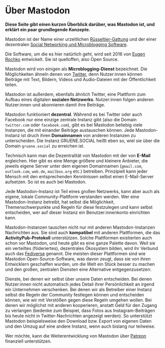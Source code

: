 # Über Mastodon

**Diese Seite gibt einen kurzen Überblick darüber, was Mastodon ist, und erklärt ein paar grundlegende Konzepte.**

Mastodon ist der Name einer urzeitlichen [Rüsseltier-Gattung](https://de.wikipedia.org/wiki/Mastodonten) und der einer dezentralen [Social Networking und Microblogging Software](https://joinmastodon.org/).

Die Software, um die es hier natürlich geht, wird seit 2016 von [Eugen Rochko](https://mastodon.social/@Gargron) entwickelt.
Sie ist quelloffen, also Open Source.

Mastodon wird von einigen als **Microblogging-Dienst** bezeichnet. Die Möglichkeiten ähneln denen von [Twitter](https://twitter.com/), denn Nutzer:innen können Beiträge mit Text, Bildern, Videos und Audio-Dateien mit der Öffentlichkeit teilen.

Mastodon ist außerdem, ebenfalls ähnlich Twitter, eine Plattform zum Aufbau eines digitalen **sozialen Netzwerks**.
Nutzer:innen folgen anderen Nutzer:innen und abonnieren damit ihre Beiträge.

Mastodon funktioniert **dezentral**. Während es bei Twitter oder auch Facebook nur eine einzige zentrale Instanz gibt (also die Domain `twitter.com` oder `facebook.com`), gibt es bei Mastodon beliebig viele Instanzen, die mit einander Beiträge austauschen können. Jede Mastodon-Instanz ist druch ihren **Domainnamen** von anderen Instanzen zu unterscheiden. Die Instanz GRUENE.SOCIAL heißt eben so, wiel sie über die Domain `gruene.social` zu erreichen ist.

Technisch kann man die Dezentralität von Mastodon mit der von **E-Mail** ergleichen. Hier gibt es eine Menge größere und kleinere Anbieter, die jeweils eigene Server unter dem eigenen Domainnamen (`gmail.com`, `outlook.com`, `web.de`, `mailbox.org`  etc.) betreiben.
Prinzipiell kann jeder Mensch mit den entsprechenden Kenntnissen selbst einen E-Mail-Server aufsetzen. So ist es auch bei Mastodon.

Jede Mastodon-Instanz ist Teil eines großen Netzwerks, kann aber auch als eigene, lokale Community-Plattform verstanden werden. Wer eine Mastodon-Instanz betreibt, hat selbst die Möglichkeit, Themenschwerpunkte und Regeln für diese festzulegen und kann selbst entscheiden, wer auf dieser Instanz ein Benutzer:innenkonto einrichten kann.

Mastodon-Instanzen tauschen nicht nur mit anderen Mastodon-Instanzen Nachrichten aus.
Sie sind auch **kompatibel** mit anderen Plattformen, die das **ActivityPub-Protokoll** unterstützen.
Solche Plattformen existierten auch schon vor Mastodon, und heute gibt es eine ganze Palette davon. Weil sie ein verteiltes (föderiertes), dezentrales Ökosystem bilden, wird ihr Verbund auch das [Fediverse](https://de.wikipedia.org/wiki/Fediverse) genannt.
Die meisten dieser Plattformen sind wie Mastodon Open-Source-Software, was davon zeugt, dass sie von ihren Entwicklern geschaffen wurden, um die Welt ein Stück besser zu machen und den großen, zentralen Diensten eine Alternative entgegenzusetzen:

Dienste, bei denen wir selbst über unsere Daten entscheiden.
Bei denen Nutzer:innen nicht automatisch jedes Detail ihrer Persönlichkeit an irgend ein Unternehmen verschenken.
Bei denen wir als Betreiber einer Instanz selbst die Regeln der Community festlegen können und entscheiden können, wie wir mit Verstößen gegen diese Regeln umgehen wollen.
Bei denen wir möglichst mit anderen kooperieren, anstatt Geld für den Zugang zu verlangen (bedenke zum Beispiel, dass Fotos aus Instagram-Beiträgen bis heute nicht in Twitter-Nachrichten angezeigt werden).
So unterstützt Mastodon beispielsweise den Download bzw. Export von eigenen Daten und den Umzug auf eine andere Instanz, wenn auch bislang nur teilweise.

Wer möchte, kann die Weiterentwicklung von Mastodon über [Patreon](https://www.patreon.com/mastodon) finanziell unterstützen.

